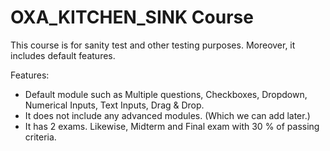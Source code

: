 # OXA_KITCHEN_SINK Course

This course is for sanity test and other testing purposes. Moreover, it includes default features. 

Features:

* Default module such as Multiple questions, Checkboxes, Dropdown, Numerical Inputs, Text Inputs, Drag & Drop.
* It does not include any advanced modules. (Which we can add later.)
* It has 2 exams. Likewise, Midterm and Final exam with 30 % of passing criteria. 
